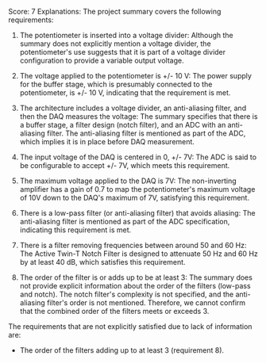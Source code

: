 Score: 7
Explanations: 
The project summary covers the following requirements:

1. The potentiometer is inserted into a voltage divider: Although the summary does not explicitly mention a voltage divider, the potentiometer's use suggests that it is part of a voltage divider configuration to provide a variable output voltage.

2. The voltage applied to the potentiometer is +/- 10 V: The power supply for the buffer stage, which is presumably connected to the potentiometer, is +/- 10 V, indicating that the requirement is met.

3. The architecture includes a voltage divider, an anti-aliasing filter, and then the DAQ measures the voltage: The summary specifies that there is a buffer stage, a filter design (notch filter), and an ADC with an anti-aliasing filter. The anti-aliasing filter is mentioned as part of the ADC, which implies it is in place before DAQ measurement.

4. The input voltage of the DAQ is centered in 0, +/- 7V: The ADC is said to be configurable to accept +/- 7V, which meets this requirement.

5. The maximum voltage applied to the DAQ is 7V: The non-inverting amplifier has a gain of 0.7 to map the potentiometer's maximum voltage of 10V down to the DAQ's maximum of 7V, satisfying this requirement.

6. There is a low-pass filter (or anti-aliasing filter) that avoids aliasing: The anti-aliasing filter is mentioned as part of the ADC specification, indicating this requirement is met.

7. There is a filter removing frequencies between around 50 and 60 Hz: The Active Twin-T Notch Filter is designed to attenuate 50 Hz and 60 Hz by at least 40 dB, which satisfies this requirement.

8. The order of the filter is or adds up to be at least 3: The summary does not provide explicit information about the order of the filters (low-pass and notch). The notch filter's complexity is not specified, and the anti-aliasing filter's order is not mentioned. Therefore, we cannot confirm that the combined order of the filters meets or exceeds 3.

The requirements that are not explicitly satisfied due to lack of information are:
- The order of the filters adding up to at least 3 (requirement 8).